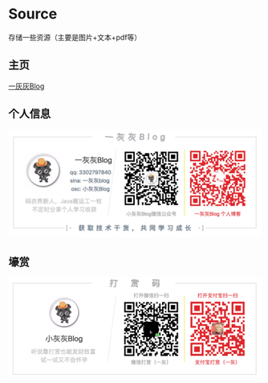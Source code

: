 # Source
存储一些资源（主要是图片+文本+pdf等）



## 主页

[一灰灰Blog](https://liuyueyi.github.io/hexblog/)

## 个人信息

![blogInfo](img/info/blogInfoV2.png)

## 壕赏

![payInfo](img/pay/pay.png)


